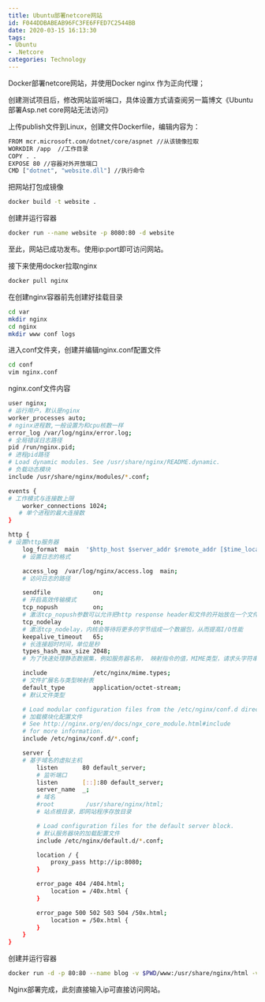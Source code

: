 ```yaml
---
title: Ubuntu部署netcore网站
id: F044DDBABEAB96FC3FE6FFED7C2544BB
date: 2020-03-15 16:13:30
tags:
- Ubuntu
- .Netcore
categories: Technology
---
```


Docker部署netcore网站，并使用Docker nginx 作为正向代理；

<!-- more -->

创建测试项目后，修改网站监听端口，具体设置方式请查阅另一篇博文《Ubuntu部署Asp.net core网站无法访问》

上传publish文件到Linux，创建文件Dockerfile，编辑内容为：

```bash
FROM mcr.microsoft.com/dotnet/core/aspnet //从该镜像拉取
WORKDIR /app  //工作目录
COPY . .  
EXPOSE 80 //容器对外开放端口
CMD ["dotnet", "website.dll"] //执行命令
```

把网站打包成镜像

```bash
docker build -t website .
```

创建并运行容器

```bash
docker run --name website -p 8080:80 -d website
```

至此，网站已成功发布。使用ip:port即可访问网站。

接下来使用docker拉取nginx

```bash
docker pull nginx
```

在创建nginx容器前先创建好挂载目录

```bash
cd var
mkdir nginx
cd nginx
mkdir www conf logs
```

进入conf文件夹，创建并编辑nginx.conf配置文件

```bash
cd conf
vim nginx.conf
```

nginx.conf文件内容

```bash
user nginx;
# 运行用户，默认是nginx
worker_processes auto;
# nginx进程数,一般设置为和cpu核数一样
error_log /var/log/nginx/error.log;
# 全局错误日志路径
pid /run/nginx.pid;
# 进程pid路径
# Load dynamic modules. See /usr/share/nginx/README.dynamic.
# 负载动态模块
include /usr/share/nginx/modules/*.conf;

events {
# 工作模式与连接数上限
    worker_connections 1024;
   # 单个进程的最大连接数
}

http {
# 设置http服务器
    log_format  main  '$http_host $server_addr $remote_addr [$time_local] "$request" $status  $request_body  $body_bytes_sent "$http_referer" "$http_user_agent" $request_time $upstream_response_time';
    # 设置日志的格式

    access_log  /var/log/nginx/access.log  main;
    # 访问日志的路径

    sendfile            on;
    # 开启高效传输模式
    tcp_nopush          on;
    # 激活tcp_nopush参数可以允许把http response header和文件的开始放在一个文件里发布，作用是减少网络报文段的数量
    tcp_nodelay         on;
    # 激活tcp_nodelay，内核会等待将更多的字节组成一个数据包，从而提高I/O性能
    keepalive_timeout   65;
    # 长连接超时时间，单位是秒
    types_hash_max_size 2048;
    # 为了快速处理静态数据集，例如服务器名称， 映射指令的值，MIME类型，请求头字符串的名称，nginx使用哈希表

    include             /etc/nginx/mime.types;
    # 文件扩展名与类型映射表
    default_type        application/octet-stream;
    # 默认文件类型

    # Load modular configuration files from the /etc/nginx/conf.d directory.
    # 加载模块化配置文件
    # See http://nginx.org/en/docs/ngx_core_module.html#include
    # for more information.
    include /etc/nginx/conf.d/*.conf;

    server {
    # 基于域名的虚拟主机
        listen       80 default_server;
        # 监听端口
        listen       [::]:80 default_server;
        server_name  _;
        # 域名
        #root         /usr/share/nginx/html;
        # 站点根目录，即网站程序存放目录

        # Load configuration files for the default server block.
        # 默认服务器块的加载配置文件
        include /etc/nginx/default.d/*.conf;

        location / {
            proxy_pass http://ip:8080;
        }

        error_page 404 /404.html;
            location = /40x.html {
        }

        error_page 500 502 503 504 /50x.html;
            location = /50x.html {
        }
    }
}

```

创建并运行容器

```bash
docker run -d -p 80:80 --name blog -v $PWD/www:/usr/share/nginx/html -v $PWD/conf/nginx.conf:/etc/nginx/nginx.conf -v $PWD/logs:/var/log/nginx nginx
```

Nginx部署完成，此刻直接输入ip可直接访问网站。

